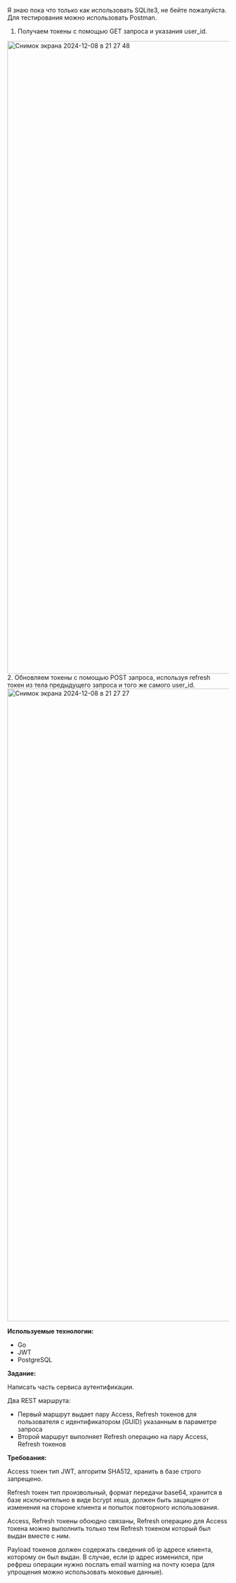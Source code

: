Я знаю пока что только как использовать SQLite3, не бейте пожалуйста. Для тестирования можно использовать Postman.
1. Получаем токены с помощью GET запроса и указания user_id.
<img width="1440" alt="Снимок экрана 2024-12-08 в 21 27 48" src="https://github.com/user-attachments/assets/c77d2566-1184-4bbd-89cc-c69379df973d">
2. Обновляем токены с помощью POST запроса, используя refresh токен из тела предыдущего запроса и того же самого user_id.
<img width="1440" alt="Снимок экрана 2024-12-08 в 21 27 27" src="https://github.com/user-attachments/assets/152c6151-0b34-4b4c-ad92-c6611554e1ff">

**Используемые технологии:**

- Go
- JWT
- PostgreSQL

**Задание:**

Написать часть сервиса аутентификации.

Два REST маршрута:

- Первый маршрут выдает пару Access, Refresh токенов для пользователя с идентификатором (GUID) указанным в параметре запроса
- Второй маршрут выполняет Refresh операцию на пару Access, Refresh токенов

**Требования:**

Access токен тип JWT, алгоритм SHA512, хранить в базе строго запрещено.

Refresh токен тип произвольный, формат передачи base64, хранится в базе исключительно в виде bcrypt хеша, должен быть защищен от изменения на стороне клиента и попыток повторного использования.

Access, Refresh токены обоюдно связаны, Refresh операцию для Access токена можно выполнить только тем Refresh токеном который был выдан вместе с ним.

Payload токенов должен содержать сведения об ip адресе клиента, которому он был выдан. В случае, если ip адрес изменился, при рефреш операции нужно послать email warning на почту юзера (для упрощения можно использовать моковые данные).
